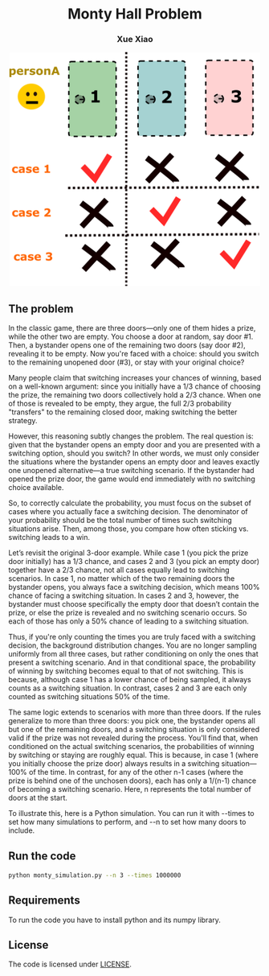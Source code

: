 <p align="center">
  <h1 align="center">Monty Hall Problem</h1>
  <h3 align="center">Xue Xiao</h3>
  <div align="center">
        <img src="./diagram.png", width="500">
  </div>
  
## The problem
In the classic game, there are three doors—only one of them hides a prize, while the other two are empty. You choose a door at random, say door #1. Then, a bystander opens one of the remaining two doors (say door #2), revealing it to be empty. Now you're faced with a choice: should you switch to the remaining unopened door (#3), or stay with your original choice?

Many people claim that switching increases your chances of winning, based on a well-known argument: since you initially have a 1/3 chance of choosing the prize, the remaining two doors collectively hold a 2/3 chance. When one of those is revealed to be empty, they argue, the full 2/3 probability "transfers" to the remaining closed door, making switching the better strategy.

However, this reasoning subtly changes the problem. The real question is: given that the bystander opens an empty door and you are presented with a switching option, should you switch? In other words, we must only consider the situations where the bystander opens an empty door and leaves exactly one unopened alternative—a true switching scenario. If the bystander had opened the prize door, the game would end immediately with no switching choice available.

So, to correctly calculate the probability, you must focus on the subset of cases where you actually face a switching decision. The denominator of your probability should be the total number of times such switching situations arise. Then, among those, you compare how often sticking vs. switching leads to a win.

Let’s revisit the original 3-door example. While case 1 (you pick the prize door initially) has a 1/3 chance, and cases 2 and 3 (you pick an empty door) together have a 2/3 chance, not all cases equally lead to switching scenarios. In case 1, no matter which of the two remaining doors the bystander opens, you always face a switching decision, which means 100% chance of facing a switching situation. In cases 2 and 3, however, the bystander must choose specifically the empty door that doesn’t contain the prize, or else the prize is revealed and no switching scenario occurs. So each of those has only a 50% chance of leading to a switching situation.

Thus, if you're only counting the times you are truly faced with a switching decision, the background distribution changes. You are no longer sampling uniformly from all three cases, but rather conditioning on only the ones that present a switching scenario. And in that conditional space, the probability of winning by switching becomes equal to that of not switching. This is because, although case 1 has a lower chance of being sampled, it always counts as a switching situation. In contrast, cases 2 and 3 are each only counted as switching situations 50% of the time. 

The same logic extends to scenarios with more than three doors. If the rules generalize to more than three doors: you pick one, the bystander opens all but one of the remaining doors, and a switching situation is only considered valid if the prize was not revealed during the process. You'll find that, when conditioned on the actual switching scenarios, the probabilities of winning by switching or staying are roughly equal. This is because, in case 1 (where you initially choose the prize door) always results in a switching situation—100% of the time. In contrast, for any of the other n-1 cases (where the prize is behind one of the unchosen doors), each has only a 1/(n-1) chance of becoming a switching scenario. Here, n represents the total number of doors at the start.

To illustrate this, here is a Python simulation. You can run it with --times to set how many simulations to perform, and --n to set how many doors to include. 

## Run the code
```bash
python monty_simulation.py --n 3 --times 1000000
```
</p>


## Requirements
To run the code you have to install python and its numpy library.

## License
The code is licensed under [LICENSE](LICENSE). 

